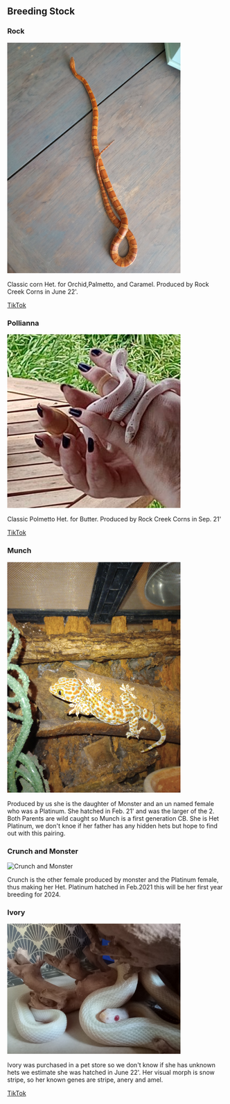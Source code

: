 ## Breeding Stock
### Rock
<img src="images/Rock.jpg" alt="Rock" width="400"/>

Classic corn Het. for Orchid,Palmetto, and Caramel. Produced by Rock Creek Corns in June 22'.

[TikTok](https://www.tiktok.com/@kathysabry/video/7253833252975152430?lang=en)

### Pollianna
<img src="images/Pollianna.jpg" alt="Pollianna" width="400"/>

Classic Polmetto Het. for Butter. Produced by Rock Creek Corns in Sep. 21'

[TikTok](https://www.tiktok.com/@kathysabry/video/7253819653938531626?lang=en)

### Munch
<img src="images/Munch 9-23.jpg" alt="Munch" width="400"/>

Produced by us she is the daughter of Monster and an un named female who was a Platinum. She hatched in Feb. 21' and was the larger of the 2. Both Parents are wild caught so Munch is a first generation CB. She is Het Platinum, we don't knoe if her father has any hidden hets but hope to find out with this pairing.

### Crunch and Monster
<img src="images/Crunch and Monster.jpg" alt="Crunch and Monster" width="400"/>

Crunch is the other female produced by monster and the Platinum female, thus making her Het. Platinum hatched in Feb.2021 this will be her first year breeding for 2024.

### Ivory
<img src="images/Ivory 2023-07-04.jpg" alt="Ivory" width="400"/>

Ivory was purchased in a pet store so we don't know if she has unknown hets we estimate she was hatched in June 22'. Her visual morph is snow stripe, so her known genes are stripe, anery and amel.

[TikTok](https://www.tiktok.com/@kathysabry/video/7253814343291374894?lang=en)
